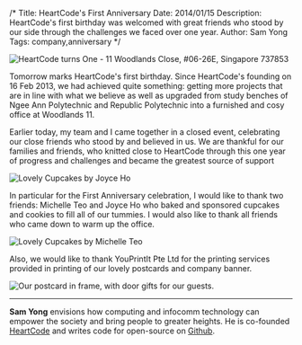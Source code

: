 /*
Title: HeartCode's First Anniversary
Date: 2014/01/15
Description: HeartCode's first birthday was welcomed with great friends who stood by our side through the challenges we faced over one year. 
Author: Sam Yong
Tags: company,anniversary
*/

![HeartCode turns One - 11 Woodlands Close, #06-26E, Singapore 737853](https://fbcdn-sphotos-a-a.akamaihd.net/hphotos-ak-prn2/t31/1898489_450993945028406_69557331_o.jpg)

Tomorrow marks HeartCode's first birthday. Since HeartCode's founding on 16 Feb 2013, we had achieved quite something: getting more projects that are in line with what we believe as well as upgraded from study benches of Ngee Ann Polytechnic and Republic Polytechnic into a furnished and cosy office at Woodlands 11.

Earlier today, my team and I came together in a closed event, celebrating our close friends who stood by and believed in us. We are thankful for our families and friends, who knitted close to HeartCode through this one year of progress and challenges and became the greatest source of support 

![Lovely Cupcakes by Joyce Ho](http://i.imgur.com/nKzCU5n.jpg?1)

In particular for the First Anniversary celebration, I would like to thank two friends: Michelle Teo and Joyce Ho who baked and sponsored cupcakes and cookies to fill all of our tummies. I would also like to thank all friends who came down to warm up the office.

![Lovely Cupcakes by Michelle Teo](http://i.imgur.com/wEdNTKL.jpg)

Also, we would like to thank YouPrintIt Pte Ltd for the printing services provided in printing of our lovely postcards and company banner. 

![Our postcard in frame, with door gifts for our guests.](http://i.imgur.com/7vE5JCC.jpg)

---
**Sam Yong** envisions how computing and infocomm technology can empower the society and bring people to greater heights. He is co-founded [HeartCode](http://heartcode.sg/) and writes code for open-source on [Github](https://github.com/mauris).